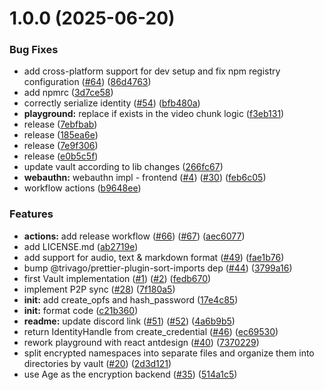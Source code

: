 # 1.0.0 (2025-06-20)


### Bug Fixes

* add cross-platform support for dev setup and fix npm registry configuration ([#64](https://github.com/Gatewatcher/hoddor/issues/64)) ([86d4763](https://github.com/Gatewatcher/hoddor/commit/86d47633d9fc2351488684b556d505e4e8255f34))
* add npmrc ([3d7ce58](https://github.com/Gatewatcher/hoddor/commit/3d7ce58193c641b356bb6b0739a3e864499c39c2))
* correctly serialize identity ([#54](https://github.com/Gatewatcher/hoddor/issues/54)) ([bfb480a](https://github.com/Gatewatcher/hoddor/commit/bfb480a573e0f439634df3136fdd5a31ff7174d8))
* **playground:** replace if exists in the video chunk logic ([f3eb131](https://github.com/Gatewatcher/hoddor/commit/f3eb1314945f57c6c13bcc5fd0a09f81b7870484))
* release ([7ebfbab](https://github.com/Gatewatcher/hoddor/commit/7ebfbab8501bf1f3f26576a7e2adeefe2c0e0d0e))
* release ([185ea6e](https://github.com/Gatewatcher/hoddor/commit/185ea6e5745aec872c10616c3fd5f4cd5bad7a0b))
* release ([7e9f306](https://github.com/Gatewatcher/hoddor/commit/7e9f306dee4d89dfe44feae8e8b13932010e17dc))
* release ([e0b5c5f](https://github.com/Gatewatcher/hoddor/commit/e0b5c5fceec1968ef968ef68a66db97556f24a77))
* update vault according to lib changes ([266fc67](https://github.com/Gatewatcher/hoddor/commit/266fc67570da4f5e0816e52b433dbad8798b5604))
* **webauthn:** webauthn impl - frontend ([#4](https://github.com/Gatewatcher/hoddor/issues/4)) ([#30](https://github.com/Gatewatcher/hoddor/issues/30)) ([feb6c05](https://github.com/Gatewatcher/hoddor/commit/feb6c05a50a60f897b739eaa50ed1325393d171a))
* workflow actions ([b9648ee](https://github.com/Gatewatcher/hoddor/commit/b9648eef0496eaf8e170bf419fdc939e76be9df0))


### Features

* **actions:** add release workflow ([#66](https://github.com/Gatewatcher/hoddor/issues/66)) ([#67](https://github.com/Gatewatcher/hoddor/issues/67)) ([aec6077](https://github.com/Gatewatcher/hoddor/commit/aec6077bd83a3799caf0fedc15030325f1d470c0))
* add LICENSE.md ([ab2719e](https://github.com/Gatewatcher/hoddor/commit/ab2719e347e50621d61f4c13ccea4a13950d9bf2))
* add support for audio, text & markdown format ([#49](https://github.com/Gatewatcher/hoddor/issues/49)) ([fae1b76](https://github.com/Gatewatcher/hoddor/commit/fae1b7687caece22700d62e10124e1a2fae29bb1))
* bump @trivago/prettier-plugin-sort-imports dep ([#44](https://github.com/Gatewatcher/hoddor/issues/44)) ([3799a16](https://github.com/Gatewatcher/hoddor/commit/3799a1617745b916838a30b88683c88e469eda9b))
* first Vault implementation ([#1](https://github.com/Gatewatcher/hoddor/issues/1)) ([#2](https://github.com/Gatewatcher/hoddor/issues/2)) ([fedb670](https://github.com/Gatewatcher/hoddor/commit/fedb67039461556846c2a860659301fbd35ef255))
* implement P2P sync ([#28](https://github.com/Gatewatcher/hoddor/issues/28)) ([7f180a5](https://github.com/Gatewatcher/hoddor/commit/7f180a54de1da56b1d20dc4464dd24f590c6b3dd))
* **init:** add create_opfs and hash_password ([17e4c85](https://github.com/Gatewatcher/hoddor/commit/17e4c856835dff7c84b4061f49f29cb6c47f03d7))
* **init:** format code ([c21b360](https://github.com/Gatewatcher/hoddor/commit/c21b360f2ec549e5e8bab2abd417e7f152fd7414))
* **readme:** update discord link ([#51](https://github.com/Gatewatcher/hoddor/issues/51)) ([#52](https://github.com/Gatewatcher/hoddor/issues/52)) ([4a6b9b5](https://github.com/Gatewatcher/hoddor/commit/4a6b9b52b8ee0a49022c0832c6c8d482164eaf3a))
* return IdentityHandle from create_credential ([#46](https://github.com/Gatewatcher/hoddor/issues/46)) ([ec69530](https://github.com/Gatewatcher/hoddor/commit/ec69530a1c6a64d7743c7106dbd1b0cd3e5cfbd6))
* rework playground with react antdesign ([#40](https://github.com/Gatewatcher/hoddor/issues/40)) ([7370229](https://github.com/Gatewatcher/hoddor/commit/737022990f0cdf0a8a4332a70925d1d34122a6d4))
* split encrypted namespaces into separate files and organize them into directories by vault ([#20](https://github.com/Gatewatcher/hoddor/issues/20)) ([2d3d121](https://github.com/Gatewatcher/hoddor/commit/2d3d1214ea424f3f4a2f8a8c0801190ef81cc6bf))
* use Age as the encryption backend ([#35](https://github.com/Gatewatcher/hoddor/issues/35)) ([514a1c5](https://github.com/Gatewatcher/hoddor/commit/514a1c52e58a064491673ec8da9e076bd8eb5c5c))
